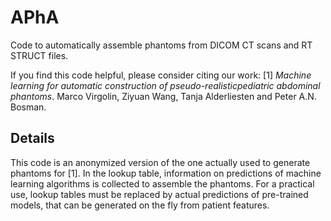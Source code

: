 # APhA
Code to automatically assemble phantoms from DICOM CT scans and RT STRUCT files.

If you find this code helpful, please consider citing our work:
[1] *Machine learning for automatic construction of pseudo-realisticpediatric abdominal phantoms*. Marco Virgolin, Ziyuan Wang, Tanja Alderliesten and Peter A.N. Bosman.

## Details
This code is an anonymized version of the one actually used to generate phantoms for [1]. 
In the lookup table, information on predictions of machine learning algorithms is collected to assemble the phantoms. 
For a practical use, lookup tables must be replaced by actual predictions of pre-trained models, that can be generated on the fly from patient features.
